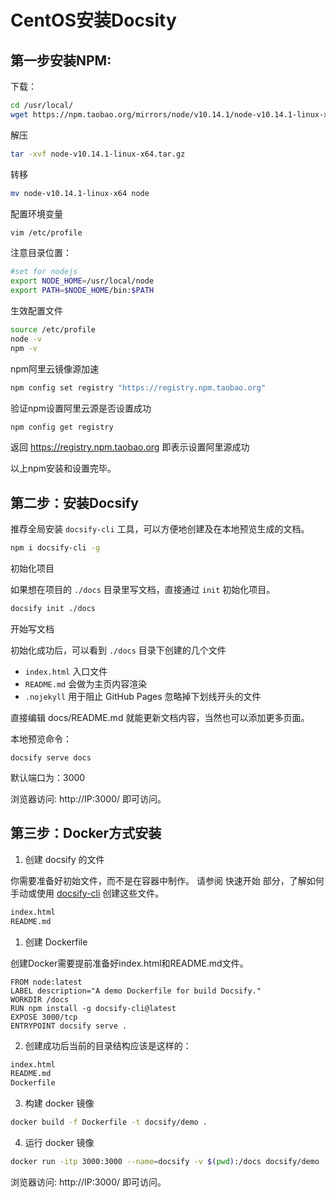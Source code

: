 # CentOS安装Docsity  <!-- {docsify-ignore-all} -->

## 第一步安装NPM: 

下载：

```bash
cd /usr/local/
wget https://npm.taobao.org/mirrors/node/v10.14.1/node-v10.14.1-linux-x64.tar.gz
```

解压

```bash
tar -xvf node-v10.14.1-linux-x64.tar.gz
```

转移

```bash
mv node-v10.14.1-linux-x64 node
```

配置环境变量

```bash
vim /etc/profile
```

注意目录位置：

```bash
#set for nodejs  
export NODE_HOME=/usr/local/node  
export PATH=$NODE_HOME/bin:$PATH
```

生效配置文件

```bash
source /etc/profile
node -v
npm -v
```

npm阿里云镜像源加速

```bash
npm config set registry "https://registry.npm.taobao.org"
```

验证npm设置阿里云源是否设置成功

```bash
npm config get registry
```

返回 https://registry.npm.taobao.org 即表示设置阿里源成功

以上npm安装和设置完毕。

## 第二步：安装Docsify

推荐全局安装 `docsify-cli` 工具，可以方便地创建及在本地预览生成的文档。

```bash
npm i docsify-cli -g
```

初始化项目

如果想在项目的 `./docs` 目录里写文档，直接通过 `init` 初始化项目。

```bash
docsify init ./docs
```

开始写文档

初始化成功后，可以看到 `./docs` 目录下创建的几个文件

- `index.html` 入口文件
- `README.md` 会做为主页内容渲染
- `.nojekyll` 用于阻止 GitHub Pages 忽略掉下划线开头的文件

直接编辑 docs/README.md 就能更新文档内容，当然也可以添加更多页面。

本地预览命令：

```
docsify serve docs
```

默认端口为：3000

浏览器访问: http://IP:3000/ 即可访问。

## 第三步：Docker方式安装

1. 创建 docsify 的文件

你需要准备好初始文件，而不是在容器中制作。
请参阅 快速开始 部分，了解如何手动或使用 [docsify-cli](https://github.com/docsifyjs/docsify-cli) 创建这些文件。

```sh
index.html
README.md
```

1. 创建 Dockerfile

创建Docker需要提前准备好index.html和README.md文件。

```docker
FROM node:latest
LABEL description="A demo Dockerfile for build Docsify."
WORKDIR /docs
RUN npm install -g docsify-cli@latest
EXPOSE 3000/tcp
ENTRYPOINT docsify serve .
```

2. 创建成功后当前的目录结构应该是这样的：


```sh
index.html
README.md
Dockerfile
```

3. 构建 docker 镜像

```bash
docker build -f Dockerfile -t docsify/demo .
```

4. 运行 docker 镜像

```bash
docker run -itp 3000:3000 --name=docsify -v $(pwd):/docs docsify/demo
```

浏览器访问: http://IP:3000/ 即可访问。

